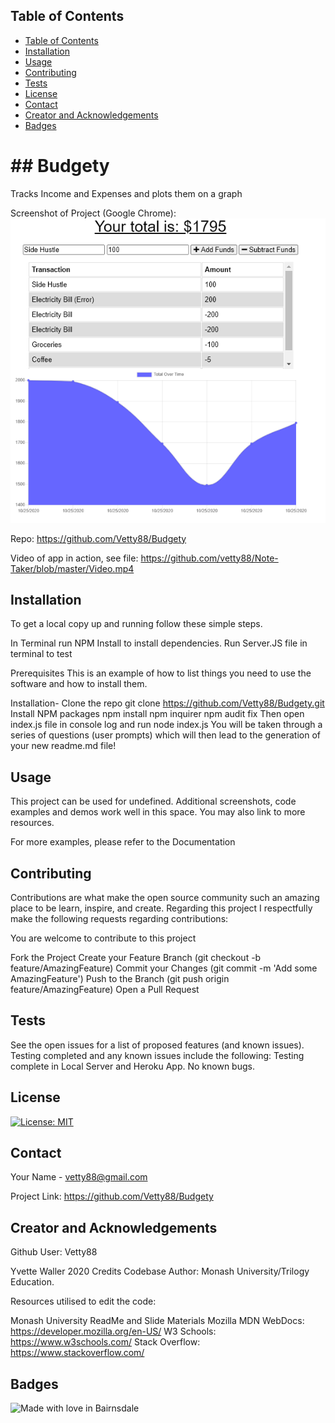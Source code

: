 

 <!-- TABLE OF CONTENTS -->
## Table of Contents

- [Table of Contents](#table-of-contents)
- [Installation](#installation)
- [Usage](#usage)
- [Contributing](#contributing)
- [Tests](#tests)
- [License](#license)
- [Contact](#contact)
- [Creator and Acknowledgements](#creator-and-acknowledgements)
- [Badges](#badges)

<h1> ## Budgety </h1>

  Tracks Income and Expenses and plots them on a graph

  Screenshot of Project (Google Chrome): 
  ![Screenshot](./Screen.PNG?raw=true)

  Repo: https://github.com/Vetty88/Budgety

Video of app in action, see file: https://github.com/vetty88/Note-Taker/blob/master/Video.mp4


## Installation
To get a local copy up and running follow these simple steps.

In Terminal run NPM Install to install dependencies. Run Server.JS file in terminal to test

Prerequisites
This is an example of how to list things you need to use the software and how to install them.

Installation-
  Clone the repo
    git clone https://github.com/Vetty88/Budgety.git
  Install NPM packages
    npm install
    npm inquirer
    npm audit fix
  Then open index.js file in console log and run
    node index.js
  You will be taken through a series of questions (user prompts) which will then lead to the generation of your new readme.md file!


## Usage

This project can be used for undefined. Additional screenshots, code examples and demos work well in this space. You may also link to more resources.

For more examples, please refer to the Documentation

## Contributing

Contributions are what make the open source community such an amazing place to be learn, inspire, and create. Regarding this project I respectfully make the following requests regarding contributions:


You are welcome to contribute to this project

Fork the Project
  Create your Feature Branch 
    (git checkout -b feature/AmazingFeature)
  Commit your Changes 
    (git commit -m 'Add some AmazingFeature')
  Push to the Branch 
    (git push origin feature/AmazingFeature)
  Open a Pull Request

## Tests

See the open issues for a list of proposed features (and known issues). Testing completed and any known issues include the following:
 Testing complete in Local Server and Heroku App. No known bugs.
 
## License

[![License: MIT](https://img.shields.io/badge/License-MIT-yellow.svg)](https://opensource.org/licenses/MIT)

## Contact

Your Name - vetty88@gmail.com

Project Link: https://github.com/Vetty88/Budgety

## Creator and Acknowledgements
Github User: Vetty88


Yvette Waller 2020
Credits Codebase Author: Monash University/Trilogy Education.

Resources utilised to edit the code:

Monash University ReadMe and Slide Materials Mozilla MDN WebDocs: https://developer.mozilla.org/en-US/ W3 Schools: https://www.w3schools.com/ Stack Overflow: https://www.stackoverflow.com/


## Badges

![Made with love in Bairnsdale ](https://madewithlove.now.sh/au?heart=true&template=plastic&text=Bairnsdale+)